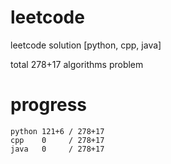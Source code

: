 # leetcode
leetcode solution [python, cpp, java]

total 278+17 algorithms problem
# progress	
	python 121+6 / 278+17
	cpp    0     / 278+17
	java   0     / 278+17
